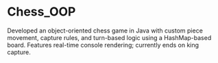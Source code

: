 # Chess_OOP
Developed an object-oriented chess game in Java with custom piece movement, capture rules, and turn-based logic using a HashMap-based board. Features real-time console rendering; currently ends on king capture.
